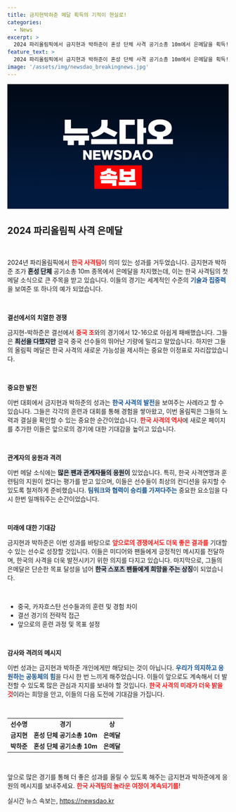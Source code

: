 ```yaml
---
title: 금지현박하준 메달 획득의 기적이 현실로!
categories:
  - News
excerpt: >
  2024 파리올림픽에서 금지현과 박하준이 혼성 단체 사격 공기소총 10m에서 은메달을 획득! 첫 메달의 주인공이 된 이들의 감동적인 여정을 확인해보세요.
feature_text: >
  2024 파리올림픽에서 금지현과 박하준이 혼성 단체 사격 공기소총 10m에서 은메달을 획득! 첫 메달의 주인공이 된 이들의 감동적인 여정을 확인해보세요.
image: '/assets/img/newsdao_breakingnews.jpg'
---
```


<p><img src="/assets/img/newsdao_breakingnews.jpg" alt="pcversion 속보" /></p>

<h2 data-ke-size="size26">2024 파리올림픽 사격 은메달</h2>

<p data-ke-size="size16">&nbsp;</p>

<p>2024년 파리올림픽에서 <b><span style="color: #ee2323;">한국 사격팀</span></b>이 의미 있는 성과를 거두었습니다. 금지현과 박하준 조가 <b><span style="background-color: #21538527;">혼성 단체</span></b> 공기소총 10m 종목에서 은메달을 차지했는데, 이는 한국 사격팀의 첫 메달 소식으로 큰 주목을 받고 있습니다. 이들의 경기는 세계적인 수준의 <b><span style="color: #1a5490;">기술과 집중력</span></b>을 보여준 또 하나의 예가 되었습니다.</p>

<p data-ke-size="size16">&nbsp;</p>

<p><b>결선에서의 치열한 경쟁</b></p>

<p>금지현-박하준은 결선에서 <b><span style="color: #ee2323;">중국 조</span></b>와의 경기에서 12-16으로 아쉽게 패배했습니다. 그들은 <b><span style="background-color: #21538527;">최선을 다했지만</span></b> 결국 중국 선수들의 뛰어난 기량에 밀리고 말았습니다. 하지만 그들의 올림픽 메달은 한국 사격의 새로운 가능성을 제시하는 중요한 이정표로 자리잡았습니다.</p>

<p data-ke-size="size16">&nbsp;</p>

<p><b>중요한 발전</b></p>

<p>이번 대회에서 금지현과 박하준의 성과는 <b><span style="color: #1a5490;">한국 사격의 발전</span></b>을 보여주는 사례라고 할 수 있습니다. 그들은 각각의 훈련과 대회를 통해 경험을 쌓아왔고, 이번 올림픽은 그들의 노력과 결실을 확인할 수 있는 중요한 순간이었습니다. <b><span style="color: #ee2323;">한국 사격의 역사</span></b>에 새로운 페이지를 추가한 이들은 앞으로의 경기에 대한 기대감을 높이고 있습니다.</p>

<p data-ke-size="size16">&nbsp;</p>

<p><b>관계자의 응원과 격려</b></p>

<p>이번 메달 소식에는 <b><span style="background-color: #21538527;">많은 팬과 관계자들의 응원이</span></b> 있었습니다. 특히, 한국 사격연맹과 훈련팀의 지원이 컸다는 평가를 받고 있으며, 이들은 선수들이 최상의 컨디션을 유지할 수 있도록 철저하게 준비했습니다. <b><span style="color: #1a5490;">팀워크와 협력이 승리를 가져다주는</span></b> 중요한 요소임을 다시 한번 일깨워주는 순간이었습니다.</p>

<p data-ke-size="size16">&nbsp;</p>

<p><b>미래에 대한 기대감</b></p>

<p>금지현과 박하준은 이번 성과를 바탕으로 <b><span style="color: #ee2323;">앞으로의 경쟁에서도 더욱 좋은 결과를</span></b> 기대할 수 있는 선수로 성장할 것입니다. 이들은 미디어와 팬들에게 긍정적인 메시지를 전달하며, 한국의 사격을 더욱 발전시키기 위한 의지를 다지고 있습니다. 마지막으로, 그들의 은메달은 단순한 목표 달성을 넘어 <b><span style="background-color: #21538527;">한국 스포츠 팬들에게 희망을 주는 상징</span></b>이 되었습니다.</p>

<p data-ke-size="size16">&nbsp;</p>

<ul>
    <li>중국, 카자흐스탄 선수들과의 훈련 및 경험 차이</li>
    <li>결선 경기의 전략적 접근</li>
    <li>앞으로의 훈련 과정 및 목표 설정</li>
</ul>

<p data-ke-size="size16">&nbsp;</p>

<p><b>감사와 격려의 메시지</b></p>

<p>이번 성과는 금지현과 박하준 개인에게만 해당되는 것이 아닙니다. <b><span style="color: #1a5490;">우리가 의지하고 응원하는 공동체의 힘</span></b>을 다시 한 번 느끼게 해주었습니다. 이들이 앞으로도 계속해서 더 발전할 수 있도록 많은 관심과 지지를 보내야 할 것입니다. <b><span style="color: #ee2323;">한국 사격의 미래가 더욱 밝을 것</span></b>이라는 희망을 안고, 이들의 다음 도전에 기대감을 가집니다.</p>

<p data-ke-size="size16">&nbsp;</p>

<table style="width: 100%; border-collapse: collapse;">
    <tr>
        <td style="text-align: center; height: 17px;"><b>선수명</b></td>
        <td style="text-align: center; height: 17px;"><b>경기</b></td>
        <td style="text-align: center; height: 17px;"><b>상</b></td>
    </tr>
    <tr>
        <td style="text-align: center; height: 17px;"><b>금지현</b></td>
        <td style="text-align: center; height: 17px;"><b>혼성 단체 공기소총 10m</b></td>
        <td style="text-align: center; height: 17px;"><b>은메달</b></td>
    </tr>
    <tr>
        <td style="text-align: center; height: 17px;"><b>박하준</b></td>
        <td style="text-align: center; height: 17px;"><b>혼성 단체 공기소총 10m</b></td>
        <td style="text-align: center; height: 17px;"><b>은메달</b></td>
    </tr>
</table>

<p data-ke-size="size16">&nbsp;</p>

<p>앞으로 많은 경기를 통해 더 좋은 성과를 올릴 수 있도록 해주는 금지현과 박하준에게 응원의 메시지를 보내주세요. <b><span style="color: #ee2323;">한국 사격팀의 놀라운 여정이 계속되기를!</span></b></p>
실시간 뉴스 속보는, <a href="https://newsdao.kr" rel="dofollow">https://newsdao.kr</a>


